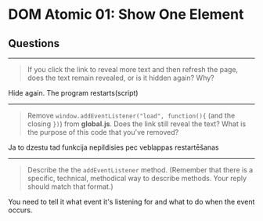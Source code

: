 # DOM Atomic 01: Show One Element

## Questions

---

> If you click the link to reveal more text and then refresh the page, does the text remain revealed, or is it hidden again? Why?

Hide again. The program restarts(script)

---

> Remove `window.addEventListener("load", function(){` (and the closing `})`) from **global.js**. Does the link still reveal the text? What is the purpose of this code that you've removed?

Ja to dzestu tad funkcija nepildisies pec veblappas restartēšanas

---

> Describe the the `addEventListener` method. (Remember that there is a specific, technical, methodical way to describe methods. Your reply should match that format.)

You need to tell it what event it's listening for and what to do when the event occurs.
